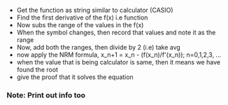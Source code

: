 * Get the function as string similar to calculator (CASIO)
* Find the first derivative of the f(x) i.e function
* Now subs the range of the values in the f(x)
* When the symbol changes, then record that values and note it as the range
* Now, add both the ranges, then divide by 2 (i.e) take avg
* now apply the NRM formula, x_n+1 = x_n - (f(x_n)/f'(x_n)); n=0,1,2,3, ... 
* when the value that is being calculator is same, then it means we have found the root
* give the proof that it solves the equation

### Note: Print out info too
